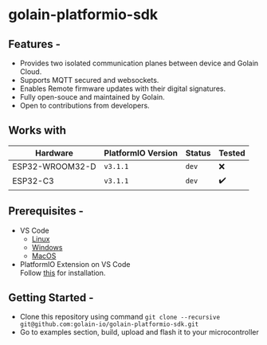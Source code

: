# golain-platformio-sdk

## Features - 
- Provides two isolated communication planes between device and Golain Cloud.
- Supports MQTT secured and websockets.
- Enables Remote firmware updates with their digital signatures.
- Fully open-souce and maintained by Golain.
- Open to contributions from developers.  
## Works with  

| Hardware        | PlatformIO Version | Status | Tested |
| ---             | ---      | ---       | ---                |
| ESP32-WROOM32-D | `v3.1.1`   | `dev` | :x:                |
| ESP32-C3        | `v3.1.1` | `dev`     | :heavy_check_mark: |


## Prerequisites - 
- VS Code   
  - [Linux](https://code.visualstudio.com/docs/setup/linux)  
  - [Windows](https://code.visualstudio.com/docs/setup/windows)  
  - [MacOS](https://code.visualstudio.com/docs/setup/mac)  
- PlatformIO Extension on VS Code  
  Follow [this](https://docs.platformio.org/en/stable/integration/ide/vscode.html) for installation.


## Getting Started - 
- Clone this repository using command  `git clone --recursive git@github.com:golain-io/golain-platformio-sdk.git` 
- Go to examples section, build, upload and flash it to your microcontroller
